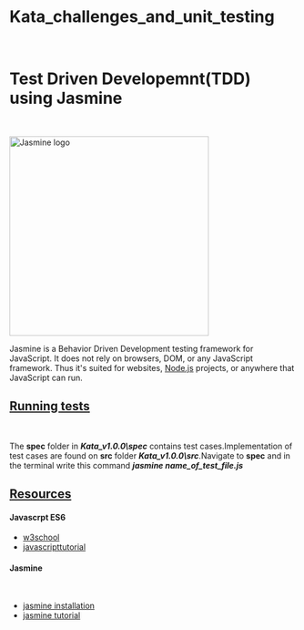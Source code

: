 # Kata_challenges_and_unit_testing

</br>
<h1>Test Driven Developemnt(TDD) using Jasmine </h1>

</br>

<p align="left">
  <img src="https://github.com/kennethmokhethi/Kata_challenges_and_unit_testing/blob/master/Kata_v1.0.0/img/jasmine.PNG" width="350" alt="Jasmine logo">
</p>

<p>Jasmine is a Behavior Driven Development testing framework for JavaScript. It does not rely on browsers, DOM, or any JavaScript framework. Thus it's suited for websites, <a href="https://nodejs.org/en/m">Node.js</a> projects, or anywhere that JavaScript can run.</p>

<h2><u>Running tests</u></h2>
</br>
<p>The <b>spec</b> folder in <b><i>Kata_v1.0.0\spec</i></b> contains test cases.Implementation of test cases are found on <b>src</b> folder <b><i>Kata_v1.0.0\src</i></b>.Navigate to <b>spec</b> and in the terminal write this command <b><i>jasmine name_of_test_file.js</i></p>

</b>
<h2><u>Resources</u></h2>

<h4>Javascrpt ES6</h4>
 <ul>
    <li><a href="https://www.w3schools.com/js/js_es6.asp">w3school</a></li>
    <li><a href="https://www.javascripttutorial.net/es6/">javascripttutorial</a></li>
 </ul>
 
 <h4>Jasmine</h4> 
 </br>
 <ul>
    <li><a href="https://www.npmjs.com/package/jasmine">jasmine installation</a></li>
    <li><a href="https://jasmine.github.io/tutorials/your_first_suite">jasmine tutorial</a></li>
 </ul>
